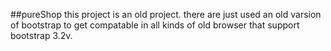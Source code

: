 ##pureShop
this project is an old project.
there are just used an old varsion of bootstrap to get compatable in all kinds of old browser that support bootstrap 3.2v.